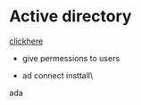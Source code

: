 # Active directory

[clickhere](https://blogs.technet.microsoft.com/canitpro/2017/02/22/step-by-step-setting-up-active-directory-in-windows-server-2016/)

* give permessions to users

* ad connect insttall\


ada